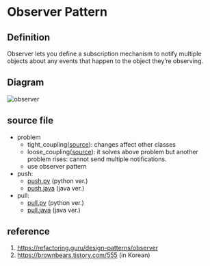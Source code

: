 # Observer Pattern

## Definition
 Observer lets you define a subscription mechanism to notify multiple objects about any events that happen to the object they’re observing.

## Diagram
![observer](http://www.plantuml.com/plantuml/proxy?cache=no&src=https://raw.githubusercontent.com/spa46/design_patterns/master/behavioral/observer/class_diagram.uml)

## source file
- problem
  - tight_coupling([source](tight_coupling.java)): changes affect other classes 
  - loose_coupling([source](loose_coupling.java)): it solves above problem but another problem rises: cannot send multiple notifications.
  - use observer pattern
- push:
  - [push.py](push.py) (python ver.)
  - [push.java](push.java) (java ver.)
- pull:
  - [pull.py](pull.py) (python ver.)
  - [pull.java](pull.java) (java ver.)

## reference
1. https://refactoring.guru/design-patterns/observer
2. https://brownbears.tistory.com/555 (in Korean)

